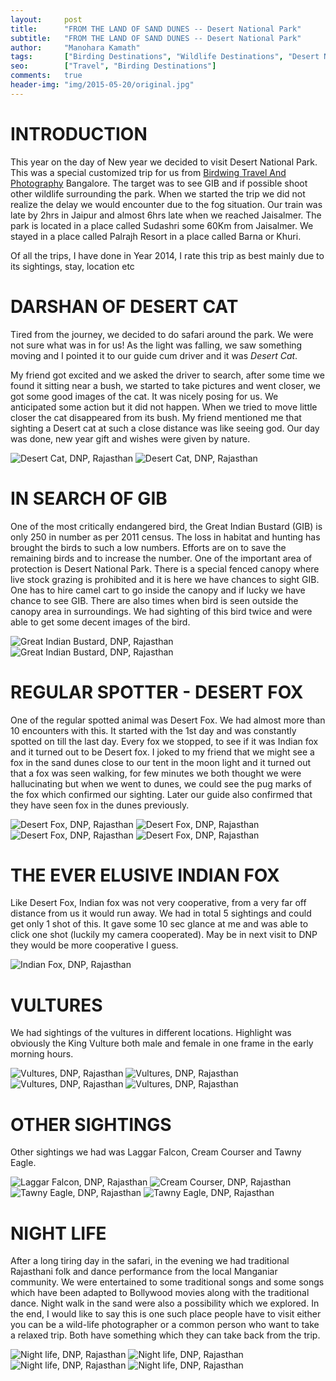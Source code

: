 ```yaml
---
layout:     post
title:      "FROM THE LAND OF SAND DUNES -- Desert National Park"
subtitle:   "FROM THE LAND OF SAND DUNES -- Desert National Park"
author:     "Manohara Kamath"
tags:       ["Birding Destinations", "Wildlife Destinations", "Desert National Park", "Travel Destinations"]
seo: 		["Travel", "Birding Destinations"]
comments:   true
header-img: "img/2015-05-20/original.jpg"
---
```



<h1>
INTRODUCTION
</h1>


<p>
This year on the day of New year we decided to visit Desert National Park. This was a special customized trip for us from <a href="http://www.wilderhood.com/organizer/Birdwing%20Photography">Birdwing Travel And Photography</a> Bangalore. The target was to see GIB and if possible shoot other wildlife surrounding the park. When we started the trip we did not realize the delay we would encounter due to the fog situation. Our train was late by 2hrs in Jaipur and almost 6hrs late when we reached Jaisalmer. The park is located in a place called Sudashri some 60Km from Jaisalmer. We stayed in a place called Palrajh Resort in a place called Barna or Khuri. 
</p>

<p>
Of all the trips, I have done in Year 2014, I rate this trip as best mainly due to its sightings, stay, location etc
</p>

<h1>
DARSHAN OF DESERT CAT
</h1>

<p>
Tired from the journey, we decided to do safari around the park. We were not sure what was in for us! As the light was falling, we saw something moving and I pointed it to our guide cum driver and it was <em>Desert Cat</em>. 
</p>

<p>
My friend got excited and we asked the driver to search, after some time we found it sitting near a bush, we started to take pictures and went closer, we got some good images of the cat. It was nicely posing for us. We anticipated some action but it did not happen. When we tried to move little closer the cat disappeared from its bush. My friend mentioned me that sighting a Desert cat at such a close distance was like seeing god. Our day was done, new year gift and wishes were given by nature.
</p>

<img src="{{ site.baseurl }}/img/2015-05-20/img1.jpg" alt="Desert Cat, DNP, Rajasthan">
<img src="{{ site.baseurl }}/img/2015-05-20/img2.jpg" alt="Desert Cat, DNP, Rajasthan">

<h1>
IN SEARCH OF GIB
</h1>

<p>
One of the most critically endangered bird, the Great Indian Bustard (GIB) is only 250 in number as per 2011 census. The loss in habitat and hunting has brought the birds to such a low numbers. Efforts are on to save the remaining birds and to increase the number. One of the important area of protection is Desert National Park. There is a special fenced canopy where live stock grazing is prohibited and it is here we have chances to sight GIB. One has to hire camel cart to go inside the canopy and if lucky we have chance to see GIB. There are also times when bird is seen outside the canopy area in surroundings. We had sighting of this bird twice and were able to get some decent images of the bird.
</p>

<img src="{{ site.baseurl }}/img/2015-05-20/img4.jpg" alt="Great Indian Bustard, DNP, Rajasthan">
<img src="{{ site.baseurl }}/img/2015-05-20/img3.jpg" alt="Great Indian Bustard, DNP, Rajasthan">

<h1>
REGULAR SPOTTER - DESERT FOX
</h1>

<p>
One of the regular spotted animal was Desert Fox. We had almost more than 10 encounters with this. It started with the 1st day and was constantly spotted on till the last day. Every fox we stopped, to see if it was Indian fox and it turned out to be Desert fox. I joked to my friend that we might see a fox in the sand dunes close to our tent in the moon light and it turned out that a fox was seen walking, for few minutes we both thought we were hallucinating but when we went to dunes, we could see the pug marks of the fox which confirmed our sighting. Later our guide also confirmed that they have seen fox in the dunes previously.
</p>

<img src="{{ site.baseurl }}/img/2015-05-20/img5.jpg" alt="Desert Fox, DNP, Rajasthan">
<img src="{{ site.baseurl }}/img/2015-05-20/img6.jpg" alt="Desert Fox, DNP, Rajasthan">
<img src="{{ site.baseurl }}/img/2015-05-20/img7.jpg" alt="Desert Fox, DNP, Rajasthan">
<img src="{{ site.baseurl }}/img/2015-05-20/img8.jpg" alt="Desert Fox, DNP, Rajasthan">

<h1>
THE EVER ELUSIVE INDIAN FOX
</h1>

<p>
Like Desert Fox, Indian fox was not very cooperative, from a very far off distance from us it would run away. We had in total 5 sightings and could get only 1 shot of this. It gave some 10 sec glance at me and was able to click one shot (luckily my camera cooperated). May be in next visit to DNP they would be more cooperative I guess.
</p>

<img src="{{ site.baseurl }}/img/2015-05-20/img9.jpg" alt="Indian Fox, DNP, Rajasthan">

<h1>
VULTURES
</h1>

<p>
We had sightings of the vultures in different locations. Highlight was obviously the King Vulture both male and female in one frame in the early morning hours.
</p>


<img src="{{ site.baseurl }}/img/2015-05-20/img12.jpg" alt="Vultures, DNP, Rajasthan">
<img src="{{ site.baseurl }}/img/2015-05-20/img10.jpg" alt="Vultures, DNP, Rajasthan">
<img src="{{ site.baseurl }}/img/2015-05-20/img11.jpg" alt="Vultures, DNP, Rajasthan">
<img src="{{ site.baseurl }}/img/2015-05-20/img13.jpg" alt="Vultures, DNP, Rajasthan">

<h1>
OTHER SIGHTINGS
</h1>

<p>
Other sightings we had was Laggar Falcon, Cream Courser and Tawny Eagle.
</p>

<img src="{{ site.baseurl }}/img/2015-05-20/img14.jpg" alt="Laggar Falcon, DNP, Rajasthan">
<img src="{{ site.baseurl }}/img/2015-05-20/img15.jpg" alt="Cream Courser, DNP, Rajasthan">
<img src="{{ site.baseurl }}/img/2015-05-20/img16.jpg" alt="Tawny Eagle, DNP, Rajasthan">
<img src="{{ site.baseurl }}/img/2015-05-20/img17.jpg" alt="Tawny Eagle, DNP, Rajasthan">

<h1>
NIGHT LIFE
</h1>

<p>
After a long tiring day in the safari, in the evening we had traditional Rajasthani folk and dance performance from the local Manganiar community. We were entertained to some traditional songs and some songs which have been adapted to Bollywood movies along with the traditional dance. Night walk in the sand were also a possibility which we explored. In the end, I would like to say this is one such place people have to visit either you can be a wild-life photographer or a common person who want to take a relaxed trip. Both have something which they can take back from the trip.
</p>

<img src="{{ site.baseurl }}/img/2015-05-20/img18.jpg" alt="Night life, DNP, Rajasthan">
<img src="{{ site.baseurl }}/img/2015-05-20/img19.jpg" alt="Night life, DNP, Rajasthan">
<img src="{{ site.baseurl }}/img/2015-05-20/img20.jpg" alt="Night life, DNP, Rajasthan">
<img src="{{ site.baseurl }}/img/2015-05-20/img21.jpg" alt="Night life, DNP, Rajasthan">
